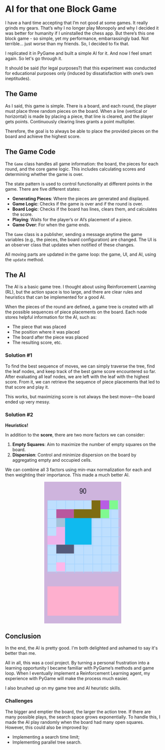 # AI for that one Block Game

I have a hard time accepting that I’m not good at some games. It really grinds my gears. That’s why I no longer play Monopoly and why I decided it was better for humanity if I uninstalled the chess app. But there’s this one block game - so simple, yet my performance, embarrassingly bad. Not terrible… just worse than my friends. So, I decided to fix that.

I replicated it in PyGame and built a simple AI for it. And now I feel smart again. So let's go through it.

It should be said (for legal purposes?) that this experiment was conducted for educational purposes only (induced by dissatisfaction with one’s own ineptitudes).

## The Game

As I said, this game is simple. There is a board, and each round, the player must place three random pieces on the board. When a line (vertical or horizontal) is made by placing a piece, that line is cleared, and the player gets points. Continuously clearing lines grants a point multiplier. 

Therefore, the goal is to always be able to place the provided pieces on the board and achieve the highest score.

## The Game Code

The `Game` class handles all game information: the board, the pieces for each round, and the core game logic. This includes calculating scores and determining whether the game is over.

The state pattern is used to control functionality at different points in the game. There are five different states:

- **Generating Pieces**: Where the pieces are generated and displayed.
- **Game Logic**: Checks if the game is over and if the round is over.
- **Board Logic**: Checks if the board has lines, clears them, and calculates the score.
- **Playing**: Waits for the player’s or AI’s placement of a piece.
- **Game Over**: For when the game ends.

The `Game` class is a publisher, sending a message anytime the game variables (e.g., the pieces, the board configuration) are changed. The UI is an observer class that updates when notified of these changes.

All moving parts are updated in the game loop: the game, UI, and AI, using the `update` method.

## The AI

The AI is a basic game tree. I thought about using Reinforcement Learning (RL), but the action space is too large, and there are clear rules and heuristics that can be implemented for a good AI.

When the pieces of the round are defined, a game tree is created with all the possible sequences of piece placements on the board. Each node stores helpful information for the AI, such as:

- The piece that was placed
- The position where it was placed
- The board after the piece was placed
- The resulting score, etc.

### Solution #1

To find the best sequence of moves, we can simply traverse the tree, find the leaf nodes, and keep track of the best game score encountered so far. After evaluating all leaf nodes, we are left with the leaf with the highest score. From it, we can retrieve the sequence of piece placements that led to that score and play it.

This works, but maximizing score is not always the best move—the board ended up very messy.

### Solution #2

**Heuristics!**  

In addition to the **score**, there are two more factors we can consider:

1. **Empty Squares**: Aim to maximize the number of empty squares on the board.
2. **Dispersion**: Control and minimize dispersion on the board by aggregating empty and occupied cells.

We can combine all 3 factors using min-max normalization for each and then weighting their importance. This made a much better AI.

<img src="assets/anim.gif" alt="drawing" width="250" style="display: block; margin: 0 auto" />
<!-- ![hippo](assets/anim.gif|300) -->

## Conclusion

In the end, the AI is pretty good. I'm both delighted and ashamed to say it's better than me. 

All in all, this was a cool project. By turning a personal frustration into a learning opportunity I became familiar with PyGame’s methods and game loop. When I eventually implement a Reinforcement Learning agent, my experience with PyGame will make the process much easier.

I also brushed up on my game tree and AI heuristic skills.

### Challenges

The bigger and emptier the board, the larger the action tree. If there are many possible plays, the search space grows exponentially. To handle this, I made the AI play randomly when the board had many open squares. However, this could also be improved by:

- Implementing a search time limit;
- Implementing parallel tree search.
